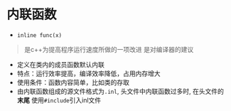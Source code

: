 # 内联函数

- `inline func(x)`

> 是c++为提高程序运行速度所做的一项改进
> 是对编译器的建议

- 定义在类内的成员函数默认内联
- 特点：运行效率提高，编译效率降低，占用内存增大
- 使用条件：函数内容简单，比如类的存取
- 由内联函数组成的源文件格式为`.inl`, 头文件中内联函数过多时, 在头文件的 **末尾** 使用`#include`引入inl文件